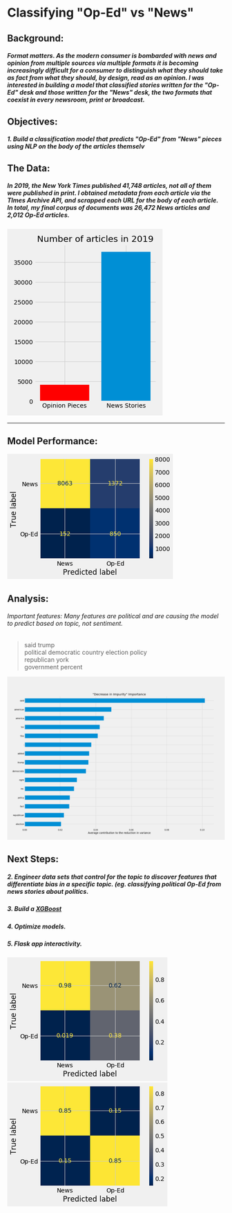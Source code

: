 # Classifying "Op-Ed" vs "News"

## Background:
##### Format matters. As the modern consumer is bombarded with news and opinion from multiple sources via multiple formats it is becoming increasingly difficult for a consumer to distinguish what they should take as fact from what they should, by design, read as an opinion. I was interested in building a model that classified stories written for the "Op-Ed" desk and those written for the "News" desk, the two formats that coexist in every newsroom, print or broadcast.

## Objectives:

##### 1. Build a classification model that predicts "Op-Ed" from "News" pieces using NLP on the body of the articles themselv


## The Data:

##### In 2019, the New York Times published 41,748 articles, not all of them were published in print. I obtained metadata from each article via the TImes Archive API, and scrapped each URL for the body of each article. In total, my final corpus of documents was 26,472 News articles and 2,012 Op-Ed articles. 

![Number of Op-Ed and News articles](img/num_opednews_2019.png)

---

## Model Performance: 

![Confusion Matrix](img/conf_matx.png)

## Analysis:

###### Important features: Many features are political and are causing the model to predict based on topic, not sentiment. 

>said
>trump   
>political
>democratic
>country 
>election
>policy  
>republican
>york    
>government
>percent

![Important Features](img/important_feat_bar.png)


## Next Steps:

##### 2. Engineer data sets that control for the topic to discover features that differentiate bias in a specific topic. (eg. classifying political Op-Ed from news stories about politics. 
##### 3. Build a [XGBoost](https://xgboost.readthedocs.io/en/latest/#)
##### 4. Optimize models.
##### 5. Flask app interactivity. 

![normalize for true](img/norm_true.png)
![normalize for pred](img/norm_pred.png)